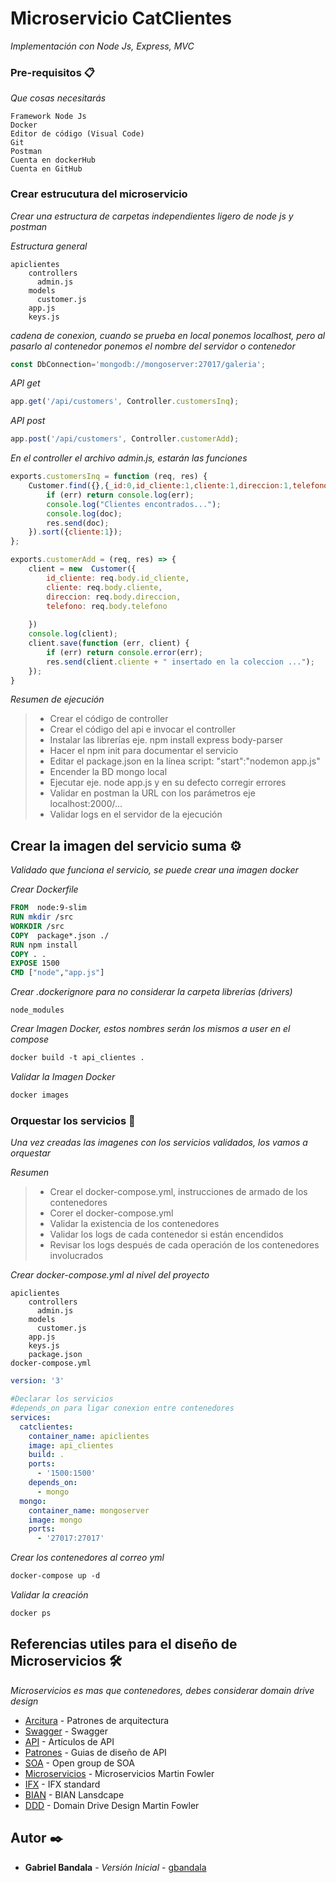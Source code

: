 # Microservicio CatClientes

_Implementación con Node Js, Express, MVC_

### Pre-requisitos 📋

_Que cosas necesitarás_

```
Framework Node Js
Docker
Editor de código (Visual Code)
Git
Postman
Cuenta en dockerHub
Cuenta en GitHub
```
### Crear estrucutura del microservicio

_Crear una estructura de carpetas independientes ligero de node js y postman_


_Estructura general_

```
apiclientes
    controllers
      admin.js
    models
      customer.js
    app.js
    keys.js
```

_cadena de conexion, cuando se prueba en local ponemos localhost, pero al pasarlo al contenedor ponemos el nombre del servidor o contenedor_

```javascript
const DbConnection='mongodb://mongoserver:27017/galeria';
```
_API get_

```javascript
app.get('/api/customers', Controller.customersInq);
```
_API post_

```javascript
app.post('/api/customers', Controller.customerAdd);
```

_En el controller el archivo admin.js, estarán las funciones_

```javascript
exports.customersInq = function (req, res) {
    Customer.find({},{_id:0,id_cliente:1,cliente:1,direccion:1,telefono:1},function (err, doc) {
        if (err) return console.log(err);
        console.log("Clientes encontrados...");
        console.log(doc);
        res.send(doc);
    }).sort({cliente:1});
};

exports.customerAdd = (req, res) => {
    client = new  Customer({
        id_cliente: req.body.id_cliente,
        cliente: req.body.cliente,
        direccion: req.body.direccion,
        telefono: req.body.telefono
        
    })
    console.log(client);
    client.save(function (err, client) {
        if (err) return console.error(err);
        res.send(client.cliente + " insertado en la coleccion ...");
    });
}
```
_Resumen de ejecución_

> * Crear el código de controller
> * Crear el código del api e invocar el controller
> * Instalar las librerías eje. npm install express body-parser
> * Hacer el npm init para documentar el servicio
> * Editar el package.json en la línea script: "start":"nodemon app.js"
> * Encender la BD mongo local
> * Ejecutar eje. node app.js y en su defecto corregir errores
> * Validar en postman la URL con los parámetros eje localhost:2000/...
> * Validar logs en el servidor de la ejecución


## Crear la imagen del servicio suma ⚙️

_Validado que funciona el servicio, se puede crear una imagen docker_

_Crear Dockerfile_

```Dockerfile
FROM  node:9-slim
RUN mkdir /src
WORKDIR /src
COPY  package*.json ./
RUN npm install
COPY . .
EXPOSE 1500
CMD ["node","app.js"]
```

_Crear .dockerignore para no considerar la carpeta librerías (drivers)_

```
node_modules
```

_Crear Imagen Docker, estos nombres serán los mismos a user en el compose_

```Dockerfile
docker build -t api_clientes .
```

_Validar la Imagen Docker_

```Dockerfile
docker images
```

### Orquestar los servicios 🔩

_Una vez creadas las imagenes con los servicios validados, los vamos a orquestar_

_Resumen_

> * Crear el docker-compose.yml, instrucciones de armado de los contenedores
> * Corer el docker-compose.yml
> * Validar la existencia de los contenedores
> * Validar los logs de cada contenedor si están encendidos
> * Revisar los logs después de cada operación de los contenedores involucrados

_Crear docker-compose.yml al nivel del proyecto_

```
apiclientes
    controllers
      admin.js
    models
      customer.js
    app.js
    keys.js
    package.json
docker-compose.yml
```

```yml
version: '3'

#Declarar los servicios
#depends_on para ligar conexion entre contenedores
services:
  catclientes:
    container_name: apiclientes
    image: api_clientes
    build: .
    ports:
      - '1500:1500' 
    depends_on:
      - mongo
  mongo:
    container_name: mongoserver
    image: mongo
    ports:
      - '27017:27017'
```

_Crear los contenedores al correo yml_

```Dockerfile
docker-compose up -d
```

_Validar la creación_

```Dockerfile
docker ps
```

## Referencias utiles para el diseño de Microservicios 🛠️

_Microservicios es mas que contenedores, debes considerar domain drive design_

* [Arcitura](https://patterns.arcitura.com/soa-patterns/design_patterns/overview) - Patrones de arquitectura
* [Swagger](http://petstore.swagger.io/) - Swagger
* [API](https://apievangelist.com) - Artículos de API
* [Patrones](http://apistylebook.com/) - Guias de diseño de API
* [SOA](https://publications.opengroup.org/white-papers/soa) - Open group de SOA
* [Microservicios](https://martinfowler.com/articles/microservices.html) - Microservicios Martin Fowler
* [IFX](https://bms.ifxforum.org/rel2_4/content/contents.jsp) -  IFX standard
* [BIAN](https://bian.org/servicelandscape/) -  BIAN Lansdcape
* [DDD](https://martinfowler.com/tags/domain%20driven%20design.html) -  Domain Drive Design Martin Fowler


## Autor ✒️

* **Gabriel Bandala** - *Versión Inicial* - [gbandala](https://github.com/gbandala/)



